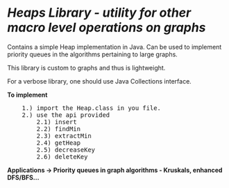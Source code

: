 <i>Heaps Library - utility for other macro level operations on graphs</i>
=======================

Contains a simple Heap implementation in Java. Can be used to implement priority queues 
in the algorithms pertaining to large graphs. 

This library is custom to graphs and thus is lightweight.

For a verbose library, one should use Java Collections interface.

<b>To implement</b>

<pre>
	1.) import the Heap.class in you file.
	2.) use the api provided
		2.1) insert
		2.2) findMin
		2.3) extractMin
		2.4) getHeap
		2.5) decreaseKey
		2.6) deleteKey
</pre>


<b>
Applications -> Priority queues in graph algorithms - Kruskals, enhanced DFS/BFS...
</b>